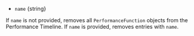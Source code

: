 <!-- YAML
added: v8.5.0
-->

* `name` {string}

If `name` is not provided, removes all `PerformanceFunction` objects from the
Performance Timeline. If `name` is provided, removes entries with `name`.

